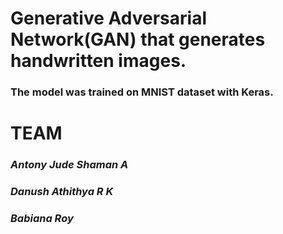# Generative Adversarial Network(GAN) that generates handwritten images.

### The model was trained on MNIST dataset with Keras.


# TEAM
### *Antony Jude Shaman A*
### *Danush Athithya R K*
### *Babiana Roy*



